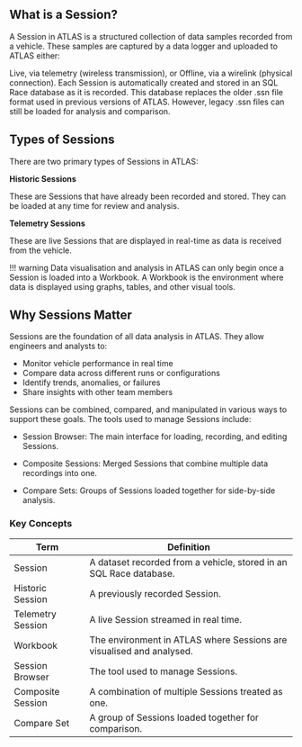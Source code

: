 ## What is a Session?
A Session in ATLAS is a structured collection of data samples recorded from a vehicle. These samples are captured by a data logger and uploaded to ATLAS either:

Live, via telemetry (wireless transmission), or
Offline, via a wirelink (physical connection).
Each Session is automatically created and stored in an SQL Race database as it is recorded. This database replaces the older .ssn file format used in previous versions of ATLAS. However, legacy .ssn files can still be loaded for analysis and comparison.

## Types of Sessions
There are two primary types of Sessions in ATLAS:

**Historic Sessions**

These are Sessions that have already been recorded and stored. They can be loaded at any time for review and analysis.

**Telemetry Sessions**

These are live Sessions that are displayed in real-time as data is received from the vehicle.

!!! warning
    Data visualisation and analysis in ATLAS can only begin once a Session is loaded into a Workbook. A Workbook is the environment where data is displayed using graphs, tables, and other visual tools.

## Why Sessions Matter
Sessions are the foundation of all data analysis in ATLAS. They allow engineers and analysts to:

- Monitor vehicle performance in real time
- Compare data across different runs or configurations
- Identify trends, anomalies, or failures
- Share insights with other team members

Sessions can be combined, compared, and manipulated in various ways to support these goals. The tools used to manage Sessions include:

- Session Browser: The main interface for loading, recording, and editing Sessions.

- Composite Sessions: Merged Sessions that combine multiple data recordings into one.

- Compare Sets: Groups of Sessions loaded together for side-by-side analysis.

### Key Concepts

| Term              | Definition                                                                 |
|-------------------|----------------------------------------------------------------------------|
| Session           | A dataset recorded from a vehicle, stored in an SQL Race database.          |
| Historic Session  | A previously recorded Session.                                             |
| Telemetry Session | A live Session streamed in real time.                                     |
| Workbook          | The environment in ATLAS where Sessions are visualised and analysed.       |
| Session Browser   | The tool used to manage Sessions.                                          |
| Composite Session | A combination of multiple Sessions treated as one.                         |
| Compare Set       | A group of Sessions loaded together for comparison.                        |
